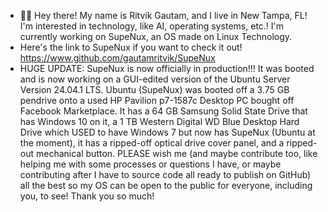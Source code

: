 - ✌🏼 Hey there! My name is Ritvik Gautam, and I live in New Tampa, FL! I'm interested in technology, like AI, operating systems, etc.! I'm currently working on SupeNux, an OS made on Linux Technology.
- Here's the link to SupeNux if you want to check it out! https://www.github.com/gautamritvik/SupeNux
- HUGE UPDATE: SupeNux is now officially in production!!! It was booted and is now working on a GUI-edited version of the Ubuntu Server Version 24.04.1 LTS. Ubuntu (SupeNux) was booted off a 3.75 GB pendrive onto a used HP Pavilion p7-1587c Desktop PC bought off Facebook Marketplace. It has a 64 GB Samsung Solid State Drive that has Windows 10 on it, a 1 TB Western Digital WD Blue Desktop Hard Drive which USED to have Windows 7 but now has SupeNux (Ubuntu at the moment), it has a ripped-off optical drive cover panel, and a ripped-out mechanical button. PLEASE wish me (and maybe contribute too, like helping me with some processes or questions I have, or maybe contributing after I have to source code all ready to publish on GitHub) all the best so my OS can be open to the public for everyone, including you, to see! Thank you so much!
